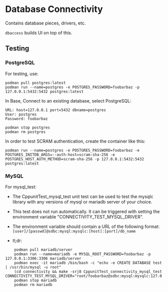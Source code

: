 # Database Connectivity

Contains database pieces, drivers, etc.

`dbaccess` builds UI on top of this.

## Testing
### PostgreSQL

For testing, use:

    podman pull postgres:latest
    podman run --name=postgres -e POSTGRES_PASSWORD=foobarbaz -p 127.0.0.1:5432:5432 postgres:latest

In Base, Connect to an existing database, select PostgreSQL:

    URL: host=127.0.0.1 port=5432 dbname=postgres
    User: postgres
    Password: foobarbaz
    
    podman stop postgres
    podman rm postgres

In order to test SCRAM authentication, create the container like this:

    podman run --name=postgres -e POSTGRES_PASSWORD=foobarbaz -e POSTGRES_INITDB_ARGS=--auth-host=scram-sha-256 -e POSTGRES_HOST_AUTH_METHOD=scram-sha-256 -p 127.0.0.1:5432:5432 postgres:latest

### MySQL

For mysql_test:

- The CppunitTest_mysql_test unit test can be used to test the mysqlc
library with any versions of mysql or mariadb server of your choice.
  
- This test does not run automatically. It can be triggered with setting
the environment variable "CONNECTIVITY_TEST_MYSQL_DRIVER".
  
- The environment variable should contain a URL of the following format:
`[user]/[passwd]@sdbc:mysql:mysqlc:[host]:[port]/db_name`

- tl;dr:

```
    podman pull mariadb/server
    podman run --name=mariadb -e MYSQL_ROOT_PASSWORD=foobarbaz -p 127.0.0.1:3306:3306 mariadb/server
    podman exec -it mariadb /bin/bash -c "echo -e CREATE DATABASE test | /usr/bin/mysql -u root"
    (cd connectivity && make -srj8 CppunitTest_connectivity_mysql_test CONNECTIVITY_TEST_MYSQL_DRIVER="root/foobarbaz@sdbc:mysql:mysqlc:127.0.0.1:3306/test")
    podman stop mariadb
    podman rm mariadb
```
